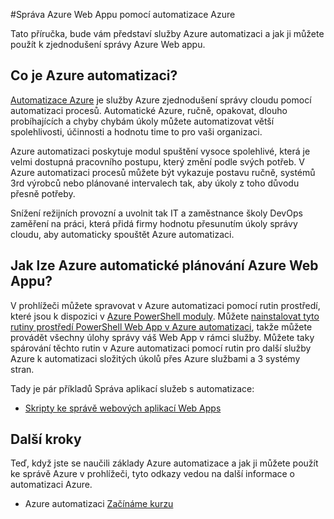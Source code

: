 <properties
    pageTitle="Správa Azure Web Appu pomocí Azure automatizace | Microsoft Azure"
    description="Informace o použití služby Azure automatizaci ke správě Azure v prohlížeči."
    services="app-service\web, automation"
    documentationCenter=""
    authors="mgoedtel"
    manager="jwhit"
    editor=""/>

<tags
    ms.service="app-service-web"
    ms.workload="web"
    ms.tgt_pltfrm="na"
    ms.devlang="na"
    ms.topic="article"
    ms.date="07/29/2016"
    ms.author="magoedte;csand"/>

#<a name="managing-azure-web-app-using-azure-automation"></a>Správa Azure Web Appu pomocí automatizace Azure

Tato příručka, bude vám představí služby Azure automatizaci a jak ji můžete použít k zjednodušení správy Azure Web appu.

## <a name="what-is-azure-automation"></a>Co je Azure automatizaci?

[Automatizace Azure](../automation/automation-intro.md) je služby Azure zjednodušení správy cloudu pomocí automatizaci procesů. Automatické Azure, ručně, opakovat, dlouho probíhajících a chyby chybám úkoly můžete automatizovat větší spolehlivosti, účinnosti a hodnotu time to pro vaši organizaci.

Azure automatizaci poskytuje modul spuštění vysoce spolehlivé, která je velmi dostupná pracovního postupu, který změní podle svých potřeb. V Azure automatizaci procesů můžete být vykazuje postavu ručně, systémů 3rd výrobců nebo plánované intervalech tak, aby úkoly z toho důvodu přesně potřeby.

Snížení režijních provozní a uvolnit tak IT a zaměstnance školy DevOps zaměření na práci, která přidá firmy hodnotu přesunutím úkoly správy cloudu, aby automaticky spouštět Azure automatizaci.


## <a name="how-can-azure-automation-help-manage-azure-web-app"></a>Jak lze Azure automatické plánování Azure Web Appu?

V prohlížeči můžete spravovat v Azure automatizaci pomocí rutin prostředí, které jsou k dispozici v [Azure PowerShell moduly](../powershell-install-configure.md). Můžete [nainstalovat tyto rutiny prostředí PowerShell Web App v Azure automatizaci](https://azure.microsoft.com/blog/announcing-azure-resource-manager-support-azure-automation-runbooks/), takže můžete provádět všechny úlohy správy váš Web App v rámci služby. Můžete taky spárování těchto rutin v Azure automatizaci pomocí rutin pro další služby Azure k automatizaci složitých úkolů přes Azure službami a 3 systémy stran.

Tady je pár příkladů Správa aplikací služeb s automatizace:

* [Skripty ke správě webových aplikací Web Apps](https://azure.microsoft.com/documentation/scripts/)

## <a name="next-steps"></a>Další kroky

Teď, když jste se naučili základy Azure automatizace a jak ji můžete použít ke správě Azure v prohlížeči, tyto odkazy vedou na další informace o automatizaci Azure.

* Azure automatizaci [Začínáme kurzu](../automation/automation-first-runbook-graphical.md)
